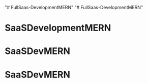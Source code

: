 "# FullSaas-DevelopmentMERN" 
"# FullSaas-DevelopmentMERN" 
# SaaSDevelopmentMERN
# SaaSDevMERN
# SaaSDevMERN
